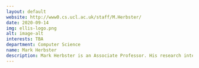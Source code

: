 ```yaml
---
layout: default
website: http://www0.cs.ucl.ac.uk/staff/M.Herbster/
date: 2020-09-14
img: ellis-logo.png
alt: image-alt
interests: TBA
department: Computer Science
name: Mark Herbster
description: Mark Herbster is an Associate Professor. His research interests are in online learning, semi-supervised learning and matrix completion He is regularly on the program committee for ICML, NeurIPS and has acted as an area chair for NeurIPS (2x), AISTATS (1x), PC. He is currently supervising 3 PhD students and 1 postdoc. He has often collaborated with Università degli Studi di Milano and Università degli studi dell'Insubria.
---
```

